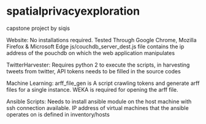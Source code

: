 # spatialprivacyexploration
capstone project by siqis

Website: 
No installations required. Tested Through Google Chrome, Mozilla Firefox & Microsoft Edge
js/couchdb_server_dest.js file contains the ip address of the pouchdb on which the web application manipulates

TwitterHarvester:
Requires python 2 to execute the scripts, in harvesting tweets from twitter, API tokens needs to be filled in the source codes

Machine Learning:
arff_file_gen is A script crawling tokens and generate arff files for a single instance. WEKA is required for opening the arff file.

Ansible Scripts:
Needs to install ansible module on the host machine with ssh connection available.
IP address of virtual machines that the ansible operates on is defined in inventory/hosts
